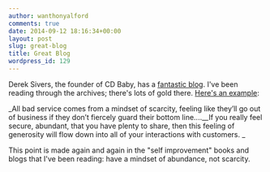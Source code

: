 ```yaml
---
author: wanthonyalford
comments: true
date: 2014-09-12 18:16:34+00:00
layout: post
slug: great-blog
title: Great Blog
wordpress_id: 129
---
```


Derek Sivers, the founder of CD Baby, has a [fantastic blog](http://sivers.org/blog). I've been reading through the archives; there's lots of gold there. [Here's an example](http://sivers.org/cs):

_All bad service comes from a mindset of scarcity, feeling like they’ll go out of business if they don’t fiercely guard their bottom line....__If you really feel secure, abundant, that you have plenty to share, then this feeling of generosity will flow down into all of your interactions with customers. _

This point is made again and again in the "self improvement" books and blogs that I've been reading: have a mindset of abundance, not scarcity.
